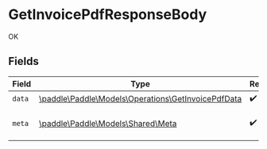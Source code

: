 # GetInvoicePdfResponseBody

OK


## Fields

| Field                                                                                              | Type                                                                                               | Required                                                                                           | Description                                                                                        |
| -------------------------------------------------------------------------------------------------- | -------------------------------------------------------------------------------------------------- | -------------------------------------------------------------------------------------------------- | -------------------------------------------------------------------------------------------------- |
| `data`                                                                                             | [\paddle\Paddle\Models\Operations\GetInvoicePdfData](../../Models/Operations/GetInvoicePdfData.md) | :heavy_check_mark:                                                                                 | N/A                                                                                                |
| `meta`                                                                                             | [\paddle\Paddle\Models\Shared\Meta](../../Models/Shared/Meta.md)                                   | :heavy_check_mark:                                                                                 | Information about this response.                                                                   |